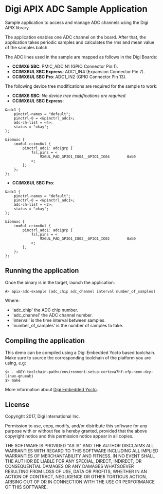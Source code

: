 Digi APIX ADC Sample Application
===================================

Sample application to access and manage ADC channels using the Digi APIX library.

The application enables one ADC channel on the board. After that, the application 
takes periodic samples and calculates the rms and mean value of the samples batch.

The ADC lines used in the sample are mapped as follows in the Digi Boards:
 - **CCIMX6 SBC**: PMIC_ADCIN1 (GPIO Connector Pin 1).
 - **CCIMX6UL SBC Express**: ADC1_IN4 (Expansion Connector Pin 7).
 - **CCIMX6UL SBC Pro**: ADC1_IN2 (GPIO Connector Pin 13).

The following device tree modifications are required for the sample to work:
 - **CCIMX6 SBC**: _No device tree modifications are required._
 - **CCIMX6UL SBC Express**:
```
&adc1 {
	pinctrl-names = "default";
	pinctrl-0 = <&pinctrl_adc1>;
	adc-ch-list = <4>;
	status = "okay";
};
 
&iomuxc {
	imx6ul-ccimx6ul {
		pinctrl_adc1: adc1grp {
			fsl,pins = <
				MX6UL_PAD_GPIO1_IO04__GPIO1_IO04        0xb0
			>;
		};
	};
};
```
 - **CCIMX6UL SBC Pro**:
```
&adc1 {
	pinctrl-names = "default";
	pinctrl-0 = <&pinctrl_adc1>;
	adc-ch-list = <2>;
	status = "okay";
};
 
&iomuxc {
	imx6ul-ccimx6ul {
		pinctrl_adc1: adc1grp {
			fsl,pins = <
				MX6UL_PAD_GPIO1_IO02__GPIO1_IO02        0xb0
			>;
		};
	};
};
```

Running the application
-----------------------
Once the binary is in the target, launch the application:
```
#> apix-adc-example [adc_chip adc_channel interval number_of_samples]
```
Where:
 - 'adc_chip' the ADC chip number.
 - 'adc_channel' the ADC channel number.
 - 'interval' is the time interval between samples.
 - 'number_of_samples' is the number of samples to take.

Compiling the application
-------------------------
This demo can be compiled using a Digi Embedded Yocto based toolchain. Make
sure to source the corresponding toolchain of the platform you are using, e.g:

```
$> . <DEY-toolchain-path>/environment-setup-cortexa7hf-vfp-neon-dey-linux-gnueabi
$> make
```

More information about [Digi Embedded Yocto](https://github.com/digi-embedded/meta-digi).

License
-------
Copyright 2017, Digi International Inc.

Permission to use, copy, modify, and/or distribute this software for any purpose
with or without fee is hereby granted, provided that the above copyright notice
and this permission notice appear in all copies.

THE SOFTWARE IS PROVIDED "AS IS" AND THE AUTHOR DISCLAIMS ALL WARRANTIES WITH
REGARD TO THIS SOFTWARE INCLUDING ALL IMPLIED WARRANTIES OF MERCHANTABILITY AND
FITNESS. IN NO EVENT SHALL THE AUTHOR BE LIABLE FOR ANY SPECIAL, DIRECT,
INDIRECT, OR CONSEQUENTIAL DAMAGES OR ANY DAMAGES WHATSOEVER RESULTING FROM LOSS
OF USE, DATA OR PROFITS, WHETHER IN AN ACTION OF CONTRACT, NEGLIGENCE OR OTHER
TORTIOUS ACTION, ARISING OUT OF OR IN CONNECTION WITH THE USE OR PERFORMANCE OF
THIS SOFTWARE.